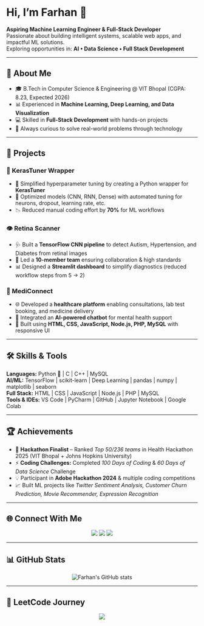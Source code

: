 # Hi, I’m Farhan 👋  

**Aspiring Machine Learning Engineer & Full-Stack Developer**  
Passionate about building intelligent systems, scalable web apps, and impactful ML solutions.  
Exploring opportunities in: **AI • Data Science • Full Stack Development**

---

## 🌟 About Me  

- 🎓 B.Tech in Computer Science & Engineering @ VIT Bhopal (CGPA: 8.23, Expected 2026)  
- 📊 Experienced in **Machine Learning, Deep Learning, and Data Visualization**  
- 💻 Skilled in **Full-Stack Development** with hands-on projects  
- 🚀 Always curious to solve real-world problems through technology  

---

## 🔬 Projects  

### 🧪 KerasTuner Wrapper  
- 🚀 Simplified hyperparameter tuning by creating a Python wrapper for **KerasTuner**  
- 🔑 Optimized models (CNN, RNN, Dense) with automated tuning for neurons, dropout, learning rate, etc.  
- 📉 Reduced manual coding effort by **70%** for ML workflows  

### 👁️ Retina Scanner  
- 🩺 Built a **TensorFlow CNN pipeline** to detect Autism, Hypertension, and Diabetes from retinal images  
- 🤝 Led a **10-member team** ensuring collaboration & high standards  
- 📊 Designed a **Streamlit dashboard** to simplify diagnostics (reduced workflow steps from 5 → 2)  

### 💊 MediConnect  
- 🌐 Developed a **healthcare platform** enabling consultations, lab test booking, and medicine delivery  
- 🤖 Integrated an **AI-powered chatbot** for mental health support  
- 📱 Built using **HTML, CSS, JavaScript, Node.js, PHP, MySQL** with responsive UI  

---

## 🛠️ Skills & Tools  

**Languages:** Python 🐍 | C | C++ | MySQL  
**AI/ML:** TensorFlow | scikit-learn | Deep Learning | pandas | numpy | matplotlib | seaborn  
**Full Stack:** HTML | CSS | JavaScript | Node.js | PHP | MySQL  
**Tools & IDEs:** VS Code | PyCharm | GitHub | Jupyter Notebook | Google Colab  

---

## 🏆 Achievements  

- 🏅 **Hackathon Finalist** – Ranked *Top 50/236 teams* in Health Hackathon 2025 (VIT Bhopal + Johns Hopkins University)  
- ⚡ **Coding Challenges:** Completed *100 Days of Coding* & *60 Days of Data Science* Challenge  
- 💡 Participant in **Adobe Hackathon 2024** & multiple coding competitions  
- 📈 Built ML projects like *Twitter Sentiment Analysis, Customer Churn Prediction, Movie Recommender, Expression Recognition*  

---

## 🌐 Connect With Me  

<p align="center">
  <a href="mailto:md.ansari0605@gmail.com"><img src="https://img.shields.io/badge/Email-D14836?style=for-the-badge&logo=gmail&logoColor=white"></a>
  <a href="https://www.linkedin.com/in/farhan-ansari"><img src="https://img.shields.io/badge/LinkedIn-0077B5?style=for-the-badge&logo=linkedin&logoColor=white"></a>
  <a href="https://github.com/farhan2806"><img src="https://img.shields.io/badge/GitHub-181717?style=for-the-badge&logo=github&logoColor=white"></a>
</p>

---


## 📊 GitHub Stats  

<p align="center">
  <img src="https://github-readme-stats.vercel.app/api?username=farhan2806&show_icons=true&theme=tokyonight" alt="Farhan's GitHub stats" />
</p>

---
## 🧩 LeetCode Journey

<p align="center">
  <a href="https://leetcode.com/u/farhan2806/">
    <img src="https://leetcard.jacoblin.cool/Farhan?theme=dark&font=ABeeZee" />
  </a>
</p>
